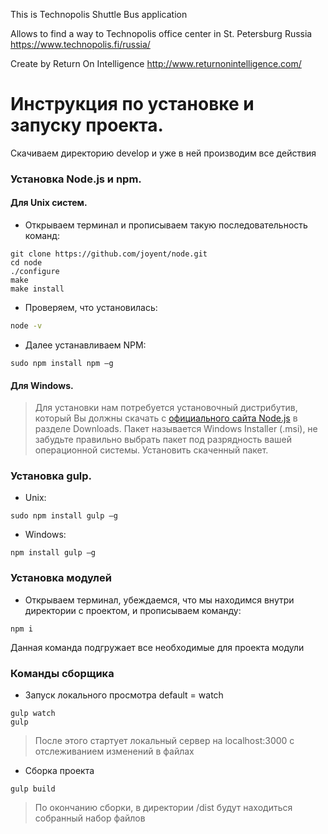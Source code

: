 This is Technopolis Shuttle Bus application

Allows to find a way to Technopolis office center in St. Petersburg Russia
https://www.technopolis.fi/russia/

Create by Return On Intelligence
http://www.returnonintelligence.com/


# Инструкция по установке и запуску проекта.

Скачиваем директорию develop и уже в ней производим все действия

### Установка Node.js и npm.

#### Для Unix систем.
- Открываем терминал и прописываем такую последовательность команд:
```
git clone https://github.com/joyent/node.git
cd node
./configure
make
make install
```
- Проверяем, что установилась:
```sh
node -v
```
- Далее устанавливаем NPM:
```
sudo npm install npm –g
```

#### Для Windows.

>Для установки нам потребуется установочный дистрибутив, который Вы должны скачать с [официального сайта Node.js](https://nodejs.org/en/download/) в разделе Downloads. Пакет называется Windows Installer (.msi), не забудьте правильно выбрать пакет под разрядность вашей операционной системы. Установить скаченный пакет.


### Установка gulp.
- Unix:
```
sudo npm install gulp –g
```
- Windows:
```
npm install gulp –g
```

### Установка модулей
- Открываем терминал, убеждаемся, что мы находимся внутри директории с проектом, и прописываем команду:
```
npm i
```
Данная команда подгружает все необходимые для проекта модули

### Команды сборщика
- Запуск локального просмотра default = watch
```
gulp watch
gulp
```
>После этого стартует локальный сервер на localhost:3000 c отслеживанием изменений в файлах
- Сборка проекта
```
gulp build
```
>По окончанию сборки, в директории /dist будут находиться собранный набор файлов







